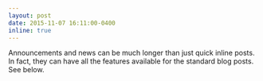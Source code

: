 ```yaml
---
layout: post
date: 2015-11-07 16:11:00-0400
inline: true
---
```


Announcements and news can be much longer than just quick inline posts. In fact, they can have all the features available for the standard blog posts. See below.


